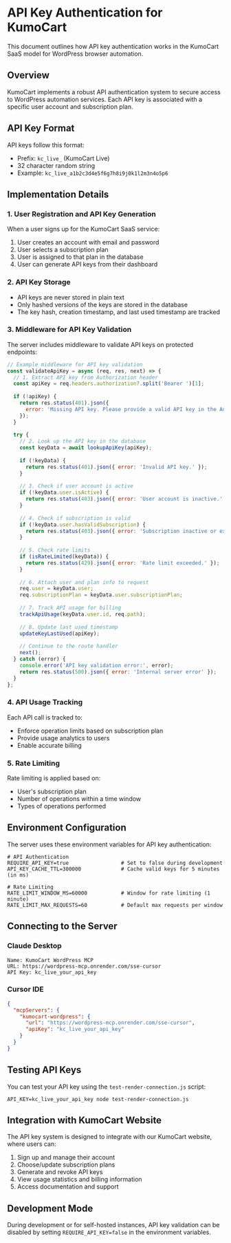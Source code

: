 # API Key Authentication for KumoCart

This document outlines how API key authentication works in the KumoCart SaaS model for WordPress browser automation.

## Overview

KumoCart implements a robust API authentication system to secure access to WordPress automation services. Each API key is associated with a specific user account and subscription plan.

## API Key Format

API keys follow this format:
- Prefix: `kc_live_` (KumoCart Live)
- 32 character random string
- Example: `kc_live_a1b2c3d4e5f6g7h8i9j0k1l2m3n4o5p6`

## Implementation Details

### 1. User Registration and API Key Generation

When a user signs up for the KumoCart SaaS service:
1. User creates an account with email and password
2. User selects a subscription plan
3. User is assigned to that plan in the database
4. User can generate API keys from their dashboard

### 2. API Key Storage

- API keys are never stored in plain text
- Only hashed versions of the keys are stored in the database
- The key hash, creation timestamp, and last used timestamp are tracked

### 3. Middleware for API Key Validation

The server includes middleware to validate API keys on protected endpoints:

```javascript
// Example middleware for API key validation
const validateApiKey = async (req, res, next) => {
  // 1. Extract API key from Authorization header
  const apiKey = req.headers.authorization?.split('Bearer ')[1];
  
  if (!apiKey) {
    return res.status(401).json({ 
      error: 'Missing API key. Please provide a valid API key in the Authorization header.' 
    });
  }
  
  try {
    // 2. Look up the API key in the database
    const keyData = await lookupApiKey(apiKey);
    
    if (!keyData) {
      return res.status(401).json({ error: 'Invalid API key.' });
    }
    
    // 3. Check if user account is active
    if (!keyData.user.isActive) {
      return res.status(403).json({ error: 'User account is inactive.' });
    }
    
    // 4. Check if subscription is valid
    if (!keyData.user.hasValidSubscription) {
      return res.status(403).json({ error: 'Subscription inactive or expired.' });
    }
    
    // 5. Check rate limits
    if (isRateLimited(keyData)) {
      return res.status(429).json({ error: 'Rate limit exceeded.' });
    }
    
    // 6. Attach user and plan info to request
    req.user = keyData.user;
    req.subscriptionPlan = keyData.user.subscriptionPlan;
    
    // 7. Track API usage for billing
    trackApiUsage(keyData.user.id, req.path);
    
    // 8. Update last used timestamp
    updateKeyLastUsed(apiKey);
    
    // Continue to the route handler
    next();
  } catch (error) {
    console.error('API key validation error:', error);
    return res.status(500).json({ error: 'Internal server error' });
  }
};
```

### 4. API Usage Tracking

Each API call is tracked to:
- Enforce operation limits based on subscription plan
- Provide usage analytics to users
- Enable accurate billing

### 5. Rate Limiting

Rate limiting is applied based on:
- User's subscription plan
- Number of operations within a time window
- Types of operations performed

## Environment Configuration

The server uses these environment variables for API key authentication:

```
# API Authentication
REQUIRE_API_KEY=true                 # Set to false during development
API_KEY_CACHE_TTL=300000             # Cache valid keys for 5 minutes (in ms)

# Rate Limiting
RATE_LIMIT_WINDOW_MS=60000           # Window for rate limiting (1 minute)
RATE_LIMIT_MAX_REQUESTS=60           # Default max requests per window
```

## Connecting to the Server

### Claude Desktop

```
Name: KumoCart WordPress MCP
URL: https://wordpress-mcp.onrender.com/sse-cursor
API Key: kc_live_your_api_key
```

### Cursor IDE

```json
{
  "mcpServers": {
    "kumocart-wordpress": {
      "url": "https://wordpress-mcp.onrender.com/sse-cursor",
      "apiKey": "kc_live_your_api_key"
    }
  }
}
```

## Testing API Keys

You can test your API key using the `test-render-connection.js` script:

```
API_KEY=kc_live_your_api_key node test-render-connection.js
```

## Integration with KumoCart Website

The API key system is designed to integrate with our KumoCart website, where users can:
1. Sign up and manage their account
2. Choose/update subscription plans 
3. Generate and revoke API keys
4. View usage statistics and billing information
5. Access documentation and support

## Development Mode

During development or for self-hosted instances, API key validation can be disabled by setting `REQUIRE_API_KEY=false` in the environment variables. 